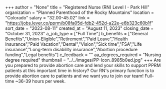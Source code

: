 +++
author = "None"
title = "Registered Nurse (RN) Level I - Park Hill"
organization = "Planned Parenthood of the Rocky Mountains"
location = "Colorado"
salary = "32.00-45.02"
link = "https://jobs.lever.co/pprm/b08fa05d-fdb2-452d-a22e-e6b323c60b1f"
sort_date = "2023-08-11"
created_at = "August 11, 2023"
closing_date = "October 31, 2023"
a_job_type = ["Full Time"]
b_benefits = ["General Benefits","Union-Eligible","Retirement","Paid Leave","Health Insurance","Paid Vacation","Dental","Vision","Sick time","FSA","Life insurance","Long-term disability insurance","Abortion procedure funding","Legal benefits"]
c_feedback = ""
aa_degrees_required = "Nursing degree required"
thumbnail = "../../images/PP-Icon_8985b0ed.jpg"
+++
Are you prepared to provide abortion care and lend your skills to support PPRM patients at this important time in history? Our RN's primary function is to provide abortion care to patients and we want you to join our team!
Full-time ~36-39 hours per week.